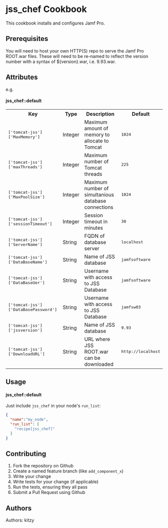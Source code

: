 jss_chef Cookbook
===================
This cookbook installs and configures Jamf Pro.

Prerequisites
-------------

You will need to host your own HTTP(S) repo to serve the Jamf Pro ROOT.war files. These will need to be re-named to reflect the version number with a syntax of ${version}.war, i.e. 9.93.war.

Attributes
----------

e.g.
#### jss_chef::default
<table>
  <tr>
    <th>Key</th>
    <th>Type</th>
    <th>Description</th>
    <th>Default</th>
  </tr>
  <tr>
    <td><tt>['tomcat-jss']['MaxMemory']</tt></td>
    <td>Integer</td>
    <td>Maximum amount of memory to allocate to Tomcat</td>
    <td><tt>1024</tt></td>
  </tr>
  <tr>
    <td><tt>['tomcat-jss']['maxThreads']</tt></td>
    <td>Integer</td>
    <td>Maximum number of Tomcat threads</td>
    <td><tt>225</tt></td>
  </tr>
  <tr>
    <td><tt>['tomcat-jss']['MaxPoolSize']</tt></td>
    <td>Integer</td>
    <td>Maximum number of simultanious database connections</td>
    <td><tt>1024</tt></td>
  </tr>
  <tr>
    <td><tt>['tomcat-jss']['sessionTimeout']</tt></td>
    <td>Integer</td>
    <td>Session timeout in minutes</td>
    <td><tt>30</tt></td>
  </tr>
  <tr>
    <td><tt>['tomcat-jss']['ServerName']</tt></td>
    <td>String</td>
    <td>FQDN of database server</td>
    <td><tt>localhost</tt></td>
  </tr>
  <tr>
    <td><tt>['tomcat-jss']['DataBaseName']</tt></td>
    <td>String</td>
    <td>Name of JSS database</td>
    <td><tt>jamfsoftware</tt></td>
  </tr>
  <tr>
    <td><tt>['tomcat-jss']['DataBaseUer']</tt></td>
    <td>String</td>
    <td>Username with access to JSS Database</td>
    <td><tt>jamfsoftware</tt></td>
  </tr>
  <tr>
    <td><tt>['tomcat-jss']['DataBasePassword']</tt></td>
    <td>String</td>
    <td>Username with access to JSS Database</td>
    <td><tt>jamfsw03</tt></td>
  </tr>
  <tr>
    <td><tt>['tomcat-jss']['jssversion']</tt></td>
    <td>String</td>
    <td>Name of JSS database</td>
    <td><tt>9.93</tt></td>
  </tr>
  <tr>
    <td><tt>['tomcat-jss']['DownloadURL']</tt></td>
    <td>String</td>
    <td>URL where JSS ROOT.war can be downloaded</td>
    <td><tt>http://localhost</tt></td>
  </tr>
</table>

Usage
-----
#### jss_chef::default

Just include `jss_chef` in your node's `run_list`:

```json
{
  "name":"my_node",
  "run_list": [
    "recipe[jss_chef]"
  ]
}
```

Contributing
------------

1. Fork the repository on Github
2. Create a named feature branch (like `add_component_x`)
3. Write your change
4. Write tests for your change (if applicable)
5. Run the tests, ensuring they all pass
6. Submit a Pull Request using Github

Authors
-------------------
Authors: kitzy
